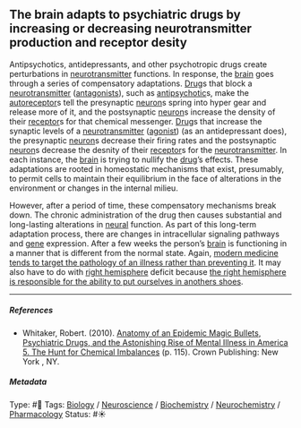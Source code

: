 ## The brain adapts to psychiatric drugs by increasing or decreasing neurotransmitter production and receptor desity

Antipsychotics, antidepressants, and other psychotropic drugs create perturbations in [neurotransmitter](Neurotransmitter.md) functions. In response, the [brain](Brain.md) goes through a series of compensatory adaptations. [Drug]()s that block a [neurotransmitter](Neurotransmitter.md) ([antagonists]()), such as [antipsychotic]()s, make the [autoreceptor](Autoreceptor.md)s tell the presynaptic [neuron](Neuron.md)s spring into hyper gear and release more of it, and the postsynaptic [neuron](Neuron.md)s increase the density of their [receptor](Receptor.md)s for that chemical messenger. [Drug]()s that increase the synaptic levels of a [neurotransmitter](Neurotransmitter.md) ([agonist]()) (as an antidepressant does), the presynaptic [neuron](Neuron.md)s decrease their firing rates and the postsynaptic [neuron](Neuron.md)s decrease the desnity of their [receptor](Receptor.md)s for the [neurotransmitter](Neurotransmitter.md). In each instance, the [brain](Brain.md) is trying to nullify the [drug]()’s effects. These adaptations are rooted in homeostatic mechanisms that exist, presumably, to permit cells to maintain their equilibrium in the face of alterations in the environment or changes in the internal milieu.

However, after a period of time, these compensatory mechanisms break down. The chronic administration of the drug then causes substantial and long-lasting alterations in [neural](Neuron.md) function. As part of this long-term adaptation process, there are changes in intracellular signaling pathways and [gene]() expression. After a few weeks the person’s [brain](Brain.md) is functioning in a manner that is different from the normal state. Again, [modern medicine tends to target the pathology of an illness rather than preventing it](Modern%20medicine%20tends%20to%20target%20the%20pathology%20of%20an%20illness%20rather%20than%20preventing%20it.md). It may also have to do with [right hemisphere](Right%20hemisphere.md) deficit because [the right hemisphere is responsible for the ability to put ourselves in anothers shoes](The%20right%20hemisphere%20is%20responsible%20for%20the%20ability%20to%20put%20ourselves%20in%20anothers%20shoes.md).

---

##### References

* Whitaker, Robert. (2010). [Anatomy of an Epidemic Magic Bullets, Psychiatric Drugs, and the Astonishing Rise of Mental Illness in America 5. The Hunt for Chemical Imbalances](Anatomy%20of%20an%20Epidemic%20Magic%20Bullets,%20Psychiatric%20Drugs,%20and%20the%20Astonishing%20Rise%20of%20Mental%20Illness%20in%20America%205.%20The%20Hunt%20for%20Chemical%20Imbalances.md) (p. 115). Crown Publishing: New York , NY.

##### Metadata

Type: #🔴 
Tags: [Biology]() / [Neuroscience](Neuroscience.md) / [Biochemistry](Biochemistry.md) / [Neurochemistry](Neurochemistry.md) / [Pharmacology]()
Status: #☀️ 
